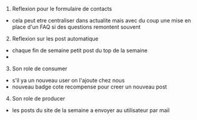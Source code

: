 1) Reflexion pour le formulaire de contacts
* cela peut etre centraliser dans actualite mais avec du coup une mise en place d'un FAQ si des questions remontent souvent

2) Reflexion sur les post automatique
* chaque fin de semaine petit post du top de la semaine
* 


3) Son role de consumer
* s'il ya un nouveau user on l'ajoute chez nous
* nouveau badge cote recompense pour creer un nouveau post

4) Son role de producer
* les posts du site de la semaine a envoyer au utilisateur par mail